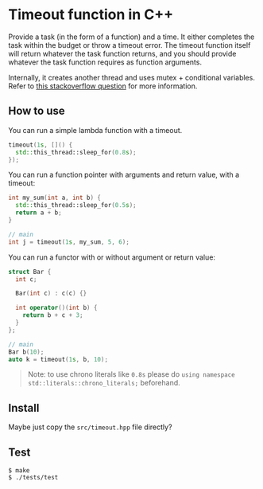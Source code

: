 # Timeout function in C++

Provide a task (in the form of a function) and a time. It either completes
the task within the budget or throw a timeout error. The timeout function itself
will return whatever the task function returns, and you should provide whatever
the task function requires as function arguments.

Internally, it creates another thread and uses mutex + conditional variables.
Refer to [this stackoverflow question](https://stackoverflow.com/questions/40550730/how-to-implement-timeout-for-function-in-c) for more information.

## How to use

You can run a simple lambda function with a timeout.

``` C++
timeout(1s, []() {
  std::this_thread::sleep_for(0.8s);
});
```

You can run a function pointer with arguments and return value, with a timeout:

``` C++
int my_sum(int a, int b) {
  std::this_thread::sleep_for(0.5s);
  return a + b;
}

// main
int j = timeout(1s, my_sum, 5, 6);
```

You can run a functor with or without argument or return value:

``` C++
struct Bar {
  int c;

  Bar(int c) : c(c) {}

  int operator()(int b) {
    return b + c + 3;
  }
};

// main
Bar b(10);
auto k = timeout(1s, b, 10);
```

> Note: to use chrono literals like `0.8s` please do `using namespace std::literals::chrono_literals;`
> beforehand.

## Install

Maybe just copy the `src/timeout.hpp` file directly?

## Test

```
$ make
$ ./tests/test
```